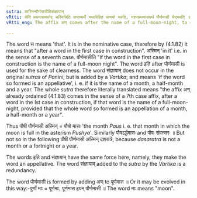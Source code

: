 ```yaml
---
sutra: सास्मिन्पौर्णमासीतिसंज्ञायाम्
vRtti: सेति प्रथमासमर्थाद् अस्मिन्निति सप्तम्यर्थे यथाविहितं प्रत्ययो भवति, यत्तत्प्रथमासमर्थं पौर्णमासी चेद्भवति ॥
vRtti_eng: The affix अण् comes after the name of a full-moon-night, to denote the division of time in which the night falls.

---
```

The word स means 'that'. It is in the nominative case, therefore by (4.1.82) it means that "after a word in the first case in construction". अस्मिन् 'in it' i.e. in the sense of a seventh case. पौर्णमासीति "if the word in the first case in construction is the name of a full-moon night". The word इति after पौर्णमासी is used for the sake of clearness. The word संज्ञायाम् does not occur in the original _sutras_ of _Panini_; but is added by a _Vartika_; and means 'if the word so formed is an appellative', i. e. if it is the name of a month, a half-month and a year. The whole _sutra_ therefore literally translated means "the affix अण् already ordained (4.1.83) comes in the sense of a 7th case affix, after a word in the Ist case in construction, if that word is the name of a full-moon-night, provided that the whole word so formed is an appellation of a month, a half-month or a year".

Thus पौषी पौर्णमासी अस्मिन् = पौषो मासः 'the month _Paus_ i. e. that month in which the moon is full in the asterism _Pushya_'. Similarly पौषऽर्द्धमासः and पौषः संवत्सरः ॥ But not so in the following पौषी पौर्णमासी अस्मिन् दशरात्रे, because _dasaratra_ is not a month or a fortnight or a year.

The words इति and संज्ञायाम् have the same force here, namely, they make the word an appellative. The word संज्ञायाम् added to the _sutra_ by the _Vartika_ is a redundancy.

The word पौर्णमासी is formed by adding अण् to पूर्णमास ॥ Or it may be evolved in this way:-पुर्णो माः = पूर्णमाः, पूर्णमास इयम् पौर्णमासी ॥ The word माः means "moon".